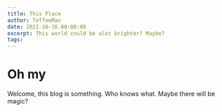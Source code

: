 ```yaml
--- 
title: This Place
author: ToffeeMax
date: 2022-10-16 00:00:00
excerpt: This world could be alot brighter? Maybe?
tags:
---
```

# Oh my
Welcome, this blog is something. Who knows what. Maybe there will be magic?